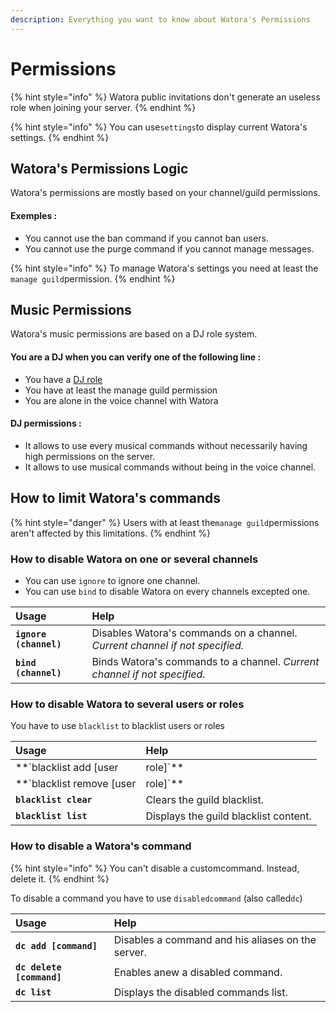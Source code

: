 ```yaml
---
description: Everything you want to know about Watora's Permissions
---
```


# Permissions

{% hint style="info" %}
Watora public invitations don't generate an useless role when joining your server. 
{% endhint %}

{% hint style="info" %}
You can use`settings`to display current Watora's settings.
{% endhint %}

## Watora's Permissions Logic

Watora's permissions are mostly based on your channel/guild permissions.

#### Exemples :

* You cannot use the ban command if you cannot ban users.
* You cannot use the purge command if you cannot manage messages.

{% hint style="info" %}
To manage Watora's settings you need at least the `manage guild`permission.
{% endhint %}

## Music Permissions

Watora's music permissions are based on a DJ role system.

#### You are a DJ when you can verify one of the following line :

* You have a [DJ role](settings.md#set-a-dj-role)
* You have at least the manage guild permission
* You are alone in the voice channel with Watora

#### DJ permissions :

* It allows to use every musical commands without necessarily having high permissions on the server.
* It allows to use musical commands without being in the voice channel.

## How to limit Watora's commands

{% hint style="danger" %}
Users with at least the`manage guild`permissions aren't affected by this limitations.
{% endhint %}

### How to disable Watora on one or several channels

* You can use `ignore` to ignore one channel.
* You can use `bind` to disable Watora on every channels excepted one.

| Usage | Help |
| :--- | :--- |
| **`ignore (channel)`** | Disables Watora's commands on a channel.  _Current channel if not specified._ |
| **`bind (channel)`** | Binds Watora's commands to a channel.  _Current channel if not specified._ |

### How to disable Watora to several users or roles

You have to use `blacklist` to blacklist users or roles

| Usage | Help |
| :--- | :--- |
| **`blacklist add [user|role]`** | Adds a user to the guild blacklist. |
| **`blacklist remove [user|role]`** | Removes a user or a role from the guild blacklist. |
| **`blacklist clear`** | Clears the guild blacklist. |
| **`blacklist list`** | Displays the guild blacklist content. |

### How to disable a Watora's command

{% hint style="info" %}
You can't disable a customcommand. Instead, delete it.
{% endhint %}

To disable a command you have to use `disabledcommand` \(also called`dc`\)

| Usage | Help |
| :--- | :--- |
| **`dc add [command]`** | Disables a command and his aliases on the server. |
| **`dc delete [command]`** | Enables anew a disabled command. |
| **`dc list`** | Displays the disabled commands list. |

